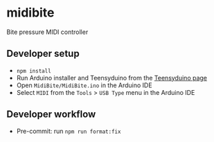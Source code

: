 # midibite

Bite pressure MIDI controller

## Developer setup

- `npm install`
- Run Arduino installer and Teensyduino from the [Teensyduino page](https://www.pjrc.com/teensy/td_download.html)
- Open `MidiBite/MidiBite.ino` in the Arduino IDE
- Select `MIDI` from the `Tools` > `USB Type` menu in the Arduino IDE

## Developer workflow

- Pre-commit: run `npm run format:fix`
